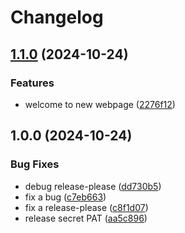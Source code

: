 # Changelog

## [1.1.0](https://www.github.com/Morethanatester/django-benpavey/compare/v1.0.0...v1.1.0) (2024-10-24)


### Features

* welcome to new webpage ([2276f12](https://www.github.com/Morethanatester/django-benpavey/commit/2276f124ab00dc602a871afac69b505088020f88))

## 1.0.0 (2024-10-24)


### Bug Fixes

* debug release-please ([dd730b5](https://www.github.com/Morethanatester/django-benpavey/commit/dd730b50a3bc7bab0f80b4d8f5013f72774b400c))
* fix a bug ([c7eb663](https://www.github.com/Morethanatester/django-benpavey/commit/c7eb66323f68617d6e34a353f22d869de5f26b52))
* fix a release-please ([c8f1d07](https://www.github.com/Morethanatester/django-benpavey/commit/c8f1d077e9e98e65f224fe37d1ec6aa7dafe4061))
* release secret PAT ([aa5c896](https://www.github.com/Morethanatester/django-benpavey/commit/aa5c896b048e6732c9a56d935f020247aeb42013))
